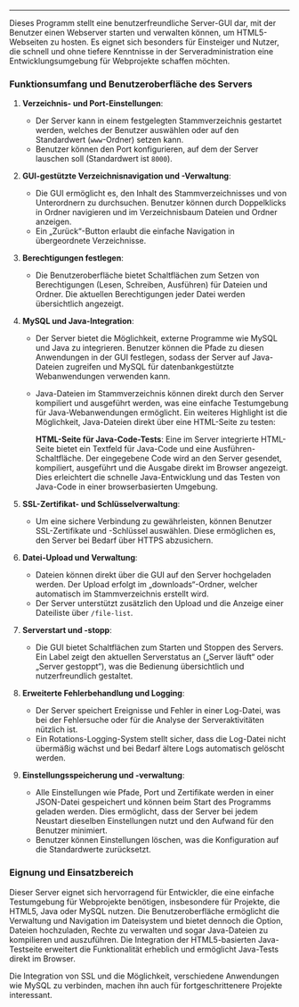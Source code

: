 ---

Dieses Programm stellt eine benutzerfreundliche Server-GUI dar, mit der Benutzer einen Webserver starten und verwalten können, um HTML5-Webseiten zu hosten. Es eignet sich besonders für Einsteiger und Nutzer, die schnell und ohne tiefere Kenntnisse in der Serveradministration eine Entwicklungsumgebung für Webprojekte schaffen möchten.

### Funktionsumfang und Benutzeroberfläche des Servers

1. **Verzeichnis- und Port-Einstellungen**:
   - Der Server kann in einem festgelegten Stammverzeichnis gestartet werden, welches der Benutzer auswählen oder auf den Standardwert (`www`-Ordner) setzen kann.
   - Benutzer können den Port konfigurieren, auf dem der Server lauschen soll (Standardwert ist `8000`).

2. **GUI-gestützte Verzeichnisnavigation und -Verwaltung**:
   - Die GUI ermöglicht es, den Inhalt des Stammverzeichnisses und von Unterordnern zu durchsuchen. Benutzer können durch Doppelklicks in Ordner navigieren und im Verzeichnisbaum Dateien und Ordner anzeigen.
   - Ein „Zurück“-Button erlaubt die einfache Navigation in übergeordnete Verzeichnisse.

3. **Berechtigungen festlegen**:
   - Die Benutzeroberfläche bietet Schaltflächen zum Setzen von Berechtigungen (Lesen, Schreiben, Ausführen) für Dateien und Ordner. Die aktuellen Berechtigungen jeder Datei werden übersichtlich angezeigt.

4. **MySQL und Java-Integration**:
   - Der Server bietet die Möglichkeit, externe Programme wie MySQL und Java zu integrieren. Benutzer können die Pfade zu diesen Anwendungen in der GUI festlegen, sodass der Server auf Java-Dateien zugreifen und MySQL für datenbankgestützte Webanwendungen verwenden kann.
   - Java-Dateien im Stammverzeichnis können direkt durch den Server kompiliert und ausgeführt werden, was eine einfache Testumgebung für Java-Webanwendungen ermöglicht. Ein weiteres Highlight ist die Möglichkeit, Java-Dateien direkt über eine HTML-Seite zu testen: 

       **HTML-Seite für Java-Code-Tests**: Eine im Server integrierte HTML-Seite bietet ein Textfeld für Java-Code und eine Ausführen-Schaltfläche. Der eingegebene Code wird an den Server gesendet, kompiliert, ausgeführt und die Ausgabe direkt im Browser angezeigt. Dies erleichtert die schnelle Java-Entwicklung und das Testen von Java-Code in einer browserbasierten Umgebung.

5. **SSL-Zertifikat- und Schlüsselverwaltung**:
   - Um eine sichere Verbindung zu gewährleisten, können Benutzer SSL-Zertifikate und -Schlüssel auswählen. Diese ermöglichen es, den Server bei Bedarf über HTTPS abzusichern.

6. **Datei-Upload und Verwaltung**:
   - Dateien können direkt über die GUI auf den Server hochgeladen werden. Der Upload erfolgt im „downloads“-Ordner, welcher automatisch im Stammverzeichnis erstellt wird. 
   - Der Server unterstützt zusätzlich den Upload und die Anzeige einer Dateiliste über `/file-list`.

7. **Serverstart und -stopp**:
   - Die GUI bietet Schaltflächen zum Starten und Stoppen des Servers. Ein Label zeigt den aktuellen Serverstatus an („Server läuft“ oder „Server gestoppt“), was die Bedienung übersichtlich und nutzerfreundlich gestaltet.

8. **Erweiterte Fehlerbehandlung und Logging**:
   - Der Server speichert Ereignisse und Fehler in einer Log-Datei, was bei der Fehlersuche oder für die Analyse der Serveraktivitäten nützlich ist.
   - Ein Rotations-Logging-System stellt sicher, dass die Log-Datei nicht übermäßig wächst und bei Bedarf ältere Logs automatisch gelöscht werden.

9. **Einstellungsspeicherung und -verwaltung**:
   - Alle Einstellungen wie Pfade, Port und Zertifikate werden in einer JSON-Datei gespeichert und können beim Start des Programms geladen werden. Dies ermöglicht, dass der Server bei jedem Neustart dieselben Einstellungen nutzt und den Aufwand für den Benutzer minimiert.
   - Benutzer können Einstellungen löschen, was die Konfiguration auf die Standardwerte zurücksetzt.

### Eignung und Einsatzbereich

Dieser Server eignet sich hervorragend für Entwickler, die eine einfache Testumgebung für Webprojekte benötigen, insbesondere für Projekte, die HTML5, Java oder MySQL nutzen. Die Benutzeroberfläche ermöglicht die Verwaltung und Navigation im Dateisystem und bietet dennoch die Option, Dateien hochzuladen, Rechte zu verwalten und sogar Java-Dateien zu kompilieren und auszuführen. Die Integration der HTML5-basierten Java-Testseite erweitert die Funktionalität erheblich und ermöglicht Java-Tests direkt im Browser. 

Die Integration von SSL und die Möglichkeit, verschiedene Anwendungen wie MySQL zu verbinden, machen ihn auch für fortgeschrittenere Projekte interessant.
